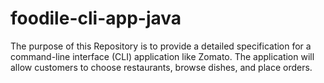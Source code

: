 # foodile-cli-app-java
The purpose of this Repository is to provide a detailed specification for a command-line interface (CLI) application like Zomato. The application will allow customers to choose restaurants, browse dishes, and place orders.
